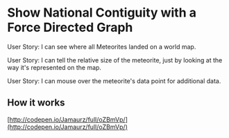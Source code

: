 # Show National Contiguity with a Force Directed Graph

User Story: I can see where all Meteorites landed on a world map.

User Story: I can tell the relative size of the meteorite, just by looking at the way it's represented on the map.

User Story: I can mouse over the meteorite's data point for additional data.

## How it works
[http://codepen.io/Jamaurz/full/oZBmVp/](http://codepen.io/Jamaurz/full/oZBmVp/)